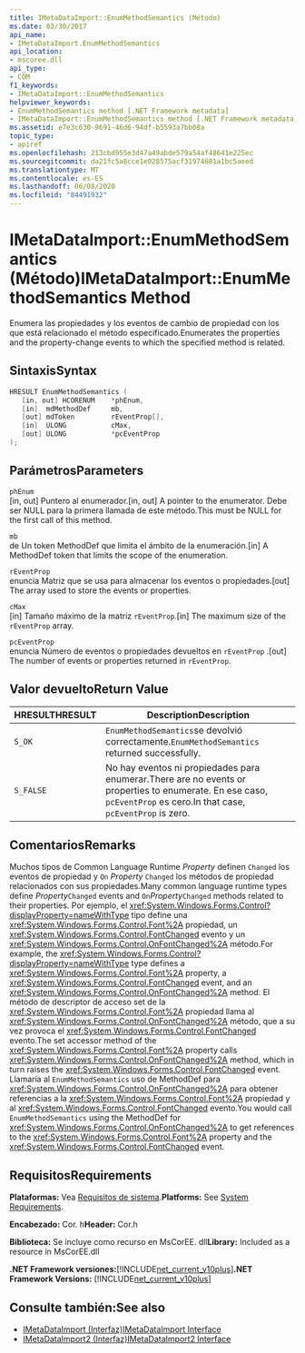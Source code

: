 ```yaml
---
title: IMetaDataImport::EnumMethodSemantics (Método)
ms.date: 03/30/2017
api_name:
- IMetaDataImport.EnumMethodSemantics
api_location:
- mscoree.dll
api_type:
- COM
f1_keywords:
- IMetaDataImport::EnumMethodSemantics
helpviewer_keywords:
- EnumMethodSemantics method [.NET Framework metadata]
- IMetaDataImport::EnumMethodSemantics method [.NET Framework metadata]
ms.assetid: e7e3c630-9691-46d6-94df-b5593a7bb08a
topic_type:
- apiref
ms.openlocfilehash: 213cbd955e3d47a49abde579a54af48641e225ec
ms.sourcegitcommit: da21fc5a8cce1e028575acf31974681a1bc5aeed
ms.translationtype: MT
ms.contentlocale: es-ES
ms.lasthandoff: 06/08/2020
ms.locfileid: "84491932"
---
```

# <a name="imetadataimportenummethodsemantics-method"></a><span data-ttu-id="ad4f9-102">IMetaDataImport::EnumMethodSemantics (Método)</span><span class="sxs-lookup"><span data-stu-id="ad4f9-102">IMetaDataImport::EnumMethodSemantics Method</span></span>
<span data-ttu-id="ad4f9-103">Enumera las propiedades y los eventos de cambio de propiedad con los que está relacionado el método especificado.</span><span class="sxs-lookup"><span data-stu-id="ad4f9-103">Enumerates the properties and the property-change events to which the specified method is related.</span></span>  
  
## <a name="syntax"></a><span data-ttu-id="ad4f9-104">Sintaxis</span><span class="sxs-lookup"><span data-stu-id="ad4f9-104">Syntax</span></span>  
  
```cpp  
HRESULT EnumMethodSemantics (  
   [in, out] HCORENUM    *phEnum,  
   [in]  mdMethodDef     mb,
   [out] mdToken         rEventProp[],  
   [in]  ULONG           cMax,  
   [out] ULONG           *pcEventProp  
);  
```  
  
## <a name="parameters"></a><span data-ttu-id="ad4f9-105">Parámetros</span><span class="sxs-lookup"><span data-stu-id="ad4f9-105">Parameters</span></span>  
 `phEnum`  
 <span data-ttu-id="ad4f9-106">[in, out] Puntero al enumerador.</span><span class="sxs-lookup"><span data-stu-id="ad4f9-106">[in, out] A pointer to the enumerator.</span></span> <span data-ttu-id="ad4f9-107">Debe ser NULL para la primera llamada de este método.</span><span class="sxs-lookup"><span data-stu-id="ad4f9-107">This must be NULL for the first call of this method.</span></span>  
  
 `mb`  
 <span data-ttu-id="ad4f9-108">de Un token MethodDef que limita el ámbito de la enumeración.</span><span class="sxs-lookup"><span data-stu-id="ad4f9-108">[in] A MethodDef token that limits the scope of the enumeration.</span></span>  
  
 `rEventProp`  
 <span data-ttu-id="ad4f9-109">enuncia Matriz que se usa para almacenar los eventos o propiedades.</span><span class="sxs-lookup"><span data-stu-id="ad4f9-109">[out] The array used to store the events or properties.</span></span>  
  
 `cMax`  
 <span data-ttu-id="ad4f9-110">[in] Tamaño máximo de la matriz `rEventProp`.</span><span class="sxs-lookup"><span data-stu-id="ad4f9-110">[in] The maximum size of the `rEventProp` array.</span></span>  
  
 `pcEventProp`  
 <span data-ttu-id="ad4f9-111">enuncia Número de eventos o propiedades devueltos en `rEventProp` .</span><span class="sxs-lookup"><span data-stu-id="ad4f9-111">[out] The number of events or properties returned in `rEventProp`.</span></span>  
  
## <a name="return-value"></a><span data-ttu-id="ad4f9-112">Valor devuelto</span><span class="sxs-lookup"><span data-stu-id="ad4f9-112">Return Value</span></span>  
  
|<span data-ttu-id="ad4f9-113">HRESULT</span><span class="sxs-lookup"><span data-stu-id="ad4f9-113">HRESULT</span></span>|<span data-ttu-id="ad4f9-114">Description</span><span class="sxs-lookup"><span data-stu-id="ad4f9-114">Description</span></span>|  
|-------------|-----------------|  
|`S_OK`|<span data-ttu-id="ad4f9-115">`EnumMethodSemantics`se devolvió correctamente.</span><span class="sxs-lookup"><span data-stu-id="ad4f9-115">`EnumMethodSemantics` returned successfully.</span></span>|  
|`S_FALSE`|<span data-ttu-id="ad4f9-116">No hay eventos ni propiedades para enumerar.</span><span class="sxs-lookup"><span data-stu-id="ad4f9-116">There are no events or properties to enumerate.</span></span> <span data-ttu-id="ad4f9-117">En ese caso, `pcEventProp` es cero.</span><span class="sxs-lookup"><span data-stu-id="ad4f9-117">In that case, `pcEventProp` is zero.</span></span>|  
  
## <a name="remarks"></a><span data-ttu-id="ad4f9-118">Comentarios</span><span class="sxs-lookup"><span data-stu-id="ad4f9-118">Remarks</span></span>  
 <span data-ttu-id="ad4f9-119">Muchos tipos de Common Language Runtime *Property* definen `Changed` los eventos de propiedad y `On` *Property* `Changed` los métodos de propiedad relacionados con sus propiedades.</span><span class="sxs-lookup"><span data-stu-id="ad4f9-119">Many common language runtime types define *Property*`Changed` events and `On`*Property*`Changed` methods related to their properties.</span></span> <span data-ttu-id="ad4f9-120">Por ejemplo, el <xref:System.Windows.Forms.Control?displayProperty=nameWithType> tipo define una <xref:System.Windows.Forms.Control.Font%2A> propiedad, un <xref:System.Windows.Forms.Control.FontChanged> evento y un <xref:System.Windows.Forms.Control.OnFontChanged%2A> método.</span><span class="sxs-lookup"><span data-stu-id="ad4f9-120">For example, the <xref:System.Windows.Forms.Control?displayProperty=nameWithType> type defines a <xref:System.Windows.Forms.Control.Font%2A> property, a <xref:System.Windows.Forms.Control.FontChanged> event, and an <xref:System.Windows.Forms.Control.OnFontChanged%2A> method.</span></span> <span data-ttu-id="ad4f9-121">El método de descriptor de acceso set de la <xref:System.Windows.Forms.Control.Font%2A> propiedad llama al <xref:System.Windows.Forms.Control.OnFontChanged%2A> método, que a su vez provoca el <xref:System.Windows.Forms.Control.FontChanged> evento.</span><span class="sxs-lookup"><span data-stu-id="ad4f9-121">The set accessor method of the <xref:System.Windows.Forms.Control.Font%2A> property calls <xref:System.Windows.Forms.Control.OnFontChanged%2A> method, which in turn raises the <xref:System.Windows.Forms.Control.FontChanged> event.</span></span> <span data-ttu-id="ad4f9-122">Llamaría al `EnumMethodSemantics` uso de MethodDef para <xref:System.Windows.Forms.Control.OnFontChanged%2A> para obtener referencias a la <xref:System.Windows.Forms.Control.Font%2A> propiedad y al <xref:System.Windows.Forms.Control.FontChanged> evento.</span><span class="sxs-lookup"><span data-stu-id="ad4f9-122">You would call `EnumMethodSemantics` using the MethodDef for <xref:System.Windows.Forms.Control.OnFontChanged%2A> to get references to the <xref:System.Windows.Forms.Control.Font%2A> property and the <xref:System.Windows.Forms.Control.FontChanged> event.</span></span>  
  
## <a name="requirements"></a><span data-ttu-id="ad4f9-123">Requisitos</span><span class="sxs-lookup"><span data-stu-id="ad4f9-123">Requirements</span></span>  
 <span data-ttu-id="ad4f9-124">**Plataformas:** Vea [Requisitos de sistema](../../get-started/system-requirements.md).</span><span class="sxs-lookup"><span data-stu-id="ad4f9-124">**Platforms:** See [System Requirements](../../get-started/system-requirements.md).</span></span>  
  
 <span data-ttu-id="ad4f9-125">**Encabezado:** Cor. h</span><span class="sxs-lookup"><span data-stu-id="ad4f9-125">**Header:** Cor.h</span></span>  
  
 <span data-ttu-id="ad4f9-126">**Biblioteca:** Se incluye como recurso en MsCorEE. dll</span><span class="sxs-lookup"><span data-stu-id="ad4f9-126">**Library:** Included as a resource in MsCorEE.dll</span></span>  
  
 <span data-ttu-id="ad4f9-127">**.NET Framework versiones:**[!INCLUDE[net_current_v10plus](../../../../includes/net-current-v10plus-md.md)]</span><span class="sxs-lookup"><span data-stu-id="ad4f9-127">**.NET Framework Versions:** [!INCLUDE[net_current_v10plus](../../../../includes/net-current-v10plus-md.md)]</span></span>  
  
## <a name="see-also"></a><span data-ttu-id="ad4f9-128">Consulte también:</span><span class="sxs-lookup"><span data-stu-id="ad4f9-128">See also</span></span>

- [<span data-ttu-id="ad4f9-129">IMetaDataImport (Interfaz)</span><span class="sxs-lookup"><span data-stu-id="ad4f9-129">IMetaDataImport Interface</span></span>](imetadataimport-interface.md)
- [<span data-ttu-id="ad4f9-130">IMetaDataImport2 (Interfaz)</span><span class="sxs-lookup"><span data-stu-id="ad4f9-130">IMetaDataImport2 Interface</span></span>](imetadataimport2-interface.md)
